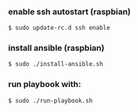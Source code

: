 ### enable ssh autostart (raspbian)
```bash
$ sudo update-rc.d ssh enable
```

### install ansible (raspbian)

```bash
$ sudo ./install-ansible.sh
```

### run playbook with:

```bash
$ sudo ./run-playbook.sh
```
